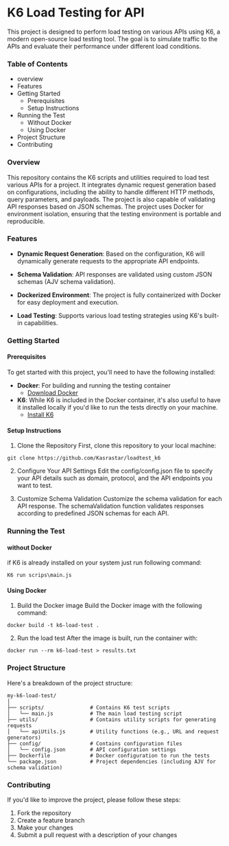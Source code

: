 # K6 Load Testing for API
 This project is designed to perform load testing on various APIs using K6, a modern open-source load testing tool. The goal is to simulate traffic to the APIs and evaluate their performance under different load conditions.

### Table of Contents
* overview
* Features
* Getting Started
    * Prerequisites
    * Setup Instructions
* Running the Test
    * Without Docker
    * Using Docker
* Project Structure
* Contributing

### Overview
This repository contains the K6 scripts and utilities required to load test various APIs for a project. It integrates dynamic request generation based on configurations, including the ability to handle different HTTP methods, query parameters, and payloads. The project is also capable of validating API responses based on JSON schemas.
The project uses Docker for environment isolation, ensuring that the testing environment is portable and reproducible.
### Features
* **Dynamic Request Generation**: Based on the configuration, K6 will dynamically generate requests to the appropriate API endpoints.
* **Schema Validation**: API responses are validated using custom JSON schemas (AJV schema validation).

* **Dockerized Environment**: The project is fully containerized with Docker for easy deployment and execution.
* **Load Testing**: Supports various load testing strategies using K6's built-in capabilities.

### Getting Started
#### Prerequisites
To get started with this project, you'll need to have the following installed:
* **Docker**: For building and running the testing container
    * [Download Docker](https://docs.docker.com/get-started/get-docker/)
* **K6**: While K6 is included in the Docker container, it's also useful to have it installed locally if you'd like to run the tests directly on your machine.
    * [Install K6](https://grafana.com/docs/k6/latest/set-up/install-k6/)

#### Setup Instructions
1. Clone the Repository
First, clone this repository to your local machine:
~~~
git clone https://github.com/Kasrastar/loadtest_k6
~~~

2. Configure Your API Settings
Edit the config/config.json file to specify your API details such as domain, protocol, and the API endpoints you want to test.

3. Customize Schema Validation
Customize the schema validation for each API response. The schemaValidation function validates responses according to predefined JSON schemas for each API.


### Running the Test

#### without Docker
if K6 is already installed on your system just run following command:

```
K6 run scrips\main.js
``` 

#### Using Docker
1. Build the Docker image
Build the Docker image with the following command:
```
docker build -t k6-load-test .
```
2. Run the load test
After the image is built, run the container with:
```
docker run --rm k6-load-test > results.txt
```

### Project Structure 
Here's a breakdown of the project structure:
```
my-k6-load-test/
│
├── scripts/               # Contains K6 test scripts
│   └── main.js            # The main load testing script
├── utils/                 # Contains utility scripts for generating requests
│   └── apiUtils.js        # Utility functions (e.g., URL and request generators)
├── config/                # Contains configuration files
│   └── config.json        # API configuration settings
├── Dockerfile             # Docker configuration to run the tests
└── package.json           # Project dependencies (including AJV for schema validation)
```

### Contributing
If you'd like to improve the project, please follow these steps:

1. Fork the repository
2. Create a feature branch
3. Make your changes
4. Submit a pull request with a description of your changes